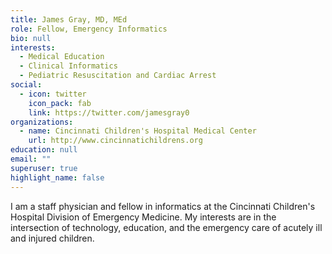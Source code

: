 ```yaml
---
title: James Gray, MD, MEd
role: Fellow, Emergency Informatics
bio: null
interests:
  - Medical Education
  - Clinical Informatics
  - Pediatric Resuscitation and Cardiac Arrest
social:
  - icon: twitter
    icon_pack: fab
    link: https://twitter.com/jamesgray0
organizations:
  - name: Cincinnati Children's Hospital Medical Center
    url: http://www.cincinnatichildrens.org
education: null
email: ""
superuser: true
highlight_name: false
---
```

I am a staff physician and fellow in informatics at the Cincinnati Children's Hospital Division of Emergency Medicine. My interests are in the intersection of technology, education, and the emergency care of acutely ill and injured children.
